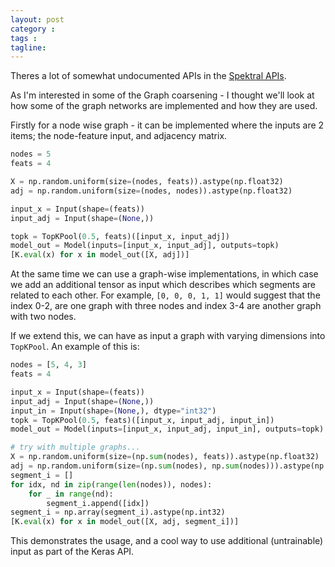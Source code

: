 ```yaml
---
layout: post
category : 
tags : 
tagline: 
---
```


Theres a lot of somewhat undocumented APIs in the [Spektral APIs](https://github.com/danielegrattarola/spektral). 

As I'm interested in some of the Graph coarsening - I thought we'll look at how some of the graph networks are implemented and how they are used. 

Firstly for a node wise graph - it can be implemented where the inputs are 2 items; the node-feature input, and adjacency matrix. 

```py
nodes = 5
feats = 4

X = np.random.uniform(size=(nodes, feats)).astype(np.float32)
adj = np.random.uniform(size=(nodes, nodes)).astype(np.float32)

input_x = Input(shape=(feats))
input_adj = Input(shape=(None,))

topk = TopKPool(0.5, feats)([input_x, input_adj])
model_out = Model(inputs=[input_x, input_adj], outputs=topk)
[K.eval(x) for x in model_out([X, adj])]
```

At the same time we can use a graph-wise implementations, in which case we add an additional tensor as input which describes which segments are related to each other. For example, `[0, 0, 0, 1, 1]` would suggest that the index 0-2, are one graph with three nodes and index 3-4 are another graph with two nodes. 

If we extend this, we can have as input a graph with varying dimensions into `TopKPool`. An example of this is:

```py
nodes = [5, 4, 3]
feats = 4

input_x = Input(shape=(feats))
input_adj = Input(shape=(None,))
input_in = Input(shape=(None,), dtype="int32")
topk = TopKPool(0.5, feats)([input_x, input_adj, input_in])
model_out = Model(inputs=[input_x, input_adj, input_in], outputs=topk)

# try with multiple graphs...
X = np.random.uniform(size=(np.sum(nodes), feats)).astype(np.float32)
adj = np.random.uniform(size=(np.sum(nodes), np.sum(nodes))).astype(np.float32)
segment_i = []
for idx, nd in zip(range(len(nodes)), nodes):
    for _ in range(nd):
        segment_i.append([idx])
segment_i = np.array(segment_i).astype(np.int32)
[K.eval(x) for x in model_out([X, adj, segment_i])]
```

This demonstrates the usage, and a cool way to use additional (untrainable) input as part of the Keras API. 